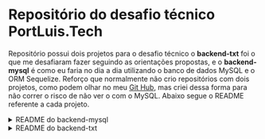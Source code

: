 # Repositório do desafio técnico PortLuis.Tech

Repositório possui dois projetos para o desafio técnico o **backend-txt** foi o que me desafiaram fazer seguindo as orientações propostas, e o **backend-mysql** é como eu faria no dia a dia utilizando o banco de dados MySQL e o ORM Sequelize. Reforço que normalmente não crio repositórios com dois projetos, como podem olhar no meu [Git Hub][Git Hub-url], mas criei dessa forma para não correr o risco de não ver o com o MySQL. Abaixo segue o README referente a cada projeto.

<details>

  <summary>README do backend-mysql</summary>

# backend-mysql

 Repositório possuí projeto desenvolvido para o desafio técnico **PortLuis.tech**, abordando conceitos de `API REST` com CRUD completo utilizando arquitetura Model-Service-Controller (`MSC`), princípios de `POO` e `SOLID`, utilizando `JavaScript`, `express.js`, banco de dados relacional `MySQL`, ORM `Sequelize`, e `docker` para conteinerização.
 Para testes foram usados testes via `Mocha`, `Chai`, `Sinon`.

## Informações adicionais

- Projeto possui ideia de como eu faria a proposta passada, mas utilizando banco de dados MySQL ao invés de arquivos de texto. Reforço que segui o máximo possível o projeto original, mas que se fosse livre, criaria mais tabelas e mais relações para uma melhor organização e padronização.
- Projeto realizado em `JavaScript(es6)`;
- Para testes foram utilizados `Jest`, `Mocha`, `Chai` e `Sinon`;
- Para organização e padronização foi utilizado o `ESLint`;
- Para utilizar o MySQL foi utilizado docker para conteinerização do mesmo;
- Para validação foi utilizado o módulo Node.js [`Joi`](https://joi.dev/api/?v=17.9.1);
- Utilizei o modulo `fs` em sua versão assíncrona para não ter nenhum tipo de atraso na resposta. Coloquei uma resposta e uma criação de arquivo conforme a proposta inicial;
- Foi utilizadoCommonJS ao invés de ES6, por conta do Sequelize, funciona com uma melhor organização.

## Linguagens e ferramentas usadas

[![Git][Git-logo]][Git-url]
[![ESLint][ESLint-logo]][ESLint-url]
[![JavaScript][JavaScript-logo]][JavaScript-url]
[![NodeJS][NodeJS-logo]][NodeJS-url]
[![Jest][Jest-logo]][Jest-url]
[![Mocha][Mocha-logo]][Mocha-url]
[![Chai][Chai-logo]][Chai-url]
[![Sinon][Sinon-logo]][Sinon-url]
[![Express][Express-logo]][Express-url]
[![Docker][Docker-logo]][Docker-url]
[![MySQL][MySQL-logo]][MySQL-url]
[![Sequelize][Sequelize-logo]][Sequelize-url]
[![Solid][Solid-logo]][Solid-url]
[![Nodemon][Nodemon-logo]][Nodemon-url]
[![.ENV][.ENV-logo]][.ENV-url]

## O que foi desenvolvido

Neste projeto, implementei uma API REST com CRUD, na qual é possível cadastrar notas e pedidos e resgatar notas, pedidos e itens pendentes.

## Instruções para instalar e rodar

1. Clone o repo:

    ```bash
    git clone git@github.com:Ludson96/desafio-portlouis-tech.git
    ```

1. Entre na pasta do repositório que você acabou de clonar:

    ```bash
    cd desafio-portlouis-tech/backend-mysql/
    ```

1. Instale as dependências:

    ```bash
    npm install
    ```

1. Caso queira não tenha mysql instalado tem um arquivo `docker-compose.yml` que conteineriza o mysql, para utiliza-lo basta executar o comando abaixo (ele executa na porta padrão 3306, caso tenha instalado localmente pode ter conflito):

    ```bash
    docker-compose up -d 
    ```

1. Existe um arquivo `.env.example`, você deve preencher ele para configuração do seu mysql com o database, só basta alterar a senha (password), para a senha do seu mysql e caso esteja usando o docker-compose a senha já está informada:

1. Caso queira rodar os testes utilize o comando:

    ```bash
    npm test ou npm test <nome do arquivo de teste>
    ```

1. Utilize algum cliente de teste de API, eu utilizei o [Thunder Client](https://www.thunderclient.com/)

1. Será criado 4 arquivos de texto na pasta `src/database/data`:

- `allNotas.txt` - arquivo com todas as notas;
- `allPedidos.txt` - arquivo com todos os pedidos;
- `pedidosPendentes.txt` - arquivo final com pedidos pendentes, esse é o arquivo final e o **objetivo da aplicação**.

  </details>

  <details>

  <summary>README do backend-txt</summary>

# backend-txt

 Repositório possuí projeto desenvolvido para o desafio técnico **PortLuis.tech**, abordando conceitos de `JavaScript`, `es6`, testes com `Node.js` e módulos.

## Informações adicionais

- Projeto realizado em `JavaScript(es6)`;
- Para testes foram utilizados o `Jest`;
- Para organização e padronização foi utilizado o `ESLint`;
- Para validação foi utilizado o módulo Node.js [`Joi`](https://joi.dev/api/?v=17.9.1);
- Utilizei o modulo `fs` em sua versão síncrona. No entanto, a versão síncrona do fs é mais simples de usar em casos em que não é necessário lidar com um grande volume de operações de leitura/escrita de arquivos, visando um melhor entendimento do código. E por isso ela foi escolhida.

## Linguagens e ferramentas usadas

[![Git][Git-logo]][Git-url]
[![ESLint][ESLint-logo]][ESLint-url]
[![JavaScript][JavaScript-logo]][JavaScript-url]
[![NodeJS][NodeJS-logo]][NodeJS-url]
[![Jest][Jest-logo]][Jest-url]

## O que foi desenvolvido

Neste projeto, implementei um programa cuja execução cruza pedidos e notas gerando uma listagem de pedidos pendentes.

## Instruções para instalar e rodar

1. Clone o repo:

    ```bash
    git clone git@github.com:Ludson96/desafio-portlouis-tech.git
    ```

1. Entre na pasta do repositório que você acabou de clonar:

    ```bash
    cd desafio-portlouis-tech/backend-txt/
    ```

1. Instale as dependências:

    ```bash
    npm install
    ```

1. Caso queira rodar os testes utilize o comando (o console.error é para melhor visualização):

    ```bash
    npm test ou npm test <nome do arquivo de teste>
    ```

1. Inicie a aplicação com o comando:

    ```bash
    npm start
    ```

1. Será criado 4 arquivos de texto, sendo eles:

- `allNotas.txt` - arquivo com todas as notas;
- `allPedidos.txt` - arquivo com todos os pedidos;
- `itensPendentes.txt` - arquivo com itensPendentes;
- `pedidosPendentes.txt` - arquivo final com pedidos pendentes, esse é o arquivo final e o **objetivo da aplicação**.

</details>

[Git Hub-url]: https://github.com/Ludson96
[Git-logo]: https://img.shields.io/badge/git-%23F05033.svg?style=for-the-badge&logo=git&logoColor=white
[Git-url]: https://git-scm.com
[ESLint-logo]: https://img.shields.io/badge/ESLint-4B3263?style=for-the-badge&logo=eslint&logoColor=white
[ESLint-url]: https://eslint.org/
[JavaScript-logo]: https://img.shields.io/badge/javascript-%23323330.svg?style=for-the-badge&logo=javascript&logoColor=%23F7DF1E
[JavaScript-url]: https://www.javascript.com/
[NodeJS-logo]: https://img.shields.io/badge/node.js-6DA55F?style=for-the-badge&logo=node.js&logoColor=white
[NodeJS-url]: https://nodejs.org/en
[Jest-logo]: https://img.shields.io/badge/-jest-%23C21325?style=for-the-badge&logo=jest&logoColor=white
[Jest-url]: https://jestjs.io
[.ENV-logo]: https://img.shields.io/badge/.ENV-ECD53F?logo=dotenv&logoColor=000&style=for-the-badge
[.ENV-url]: https://www.npmjs.com/package/dotenv
[Docker-logo]: https://img.shields.io/badge/docker-%230db7ed.svg?style=for-the-badge&logo=docker&logoColor=white
[Docker-url]: https://www.docker.com
[MySQL-logo]: https://img.shields.io/badge/mysql-%2300f.svg?style=for-the-badge&logo=mysql&logoColor=white
[MySQL-url]: https://www.mysql.com
[Sequelize-logo]: https://img.shields.io/badge/Sequelize-52B0E7?style=for-the-badge&logo=Sequelize&logoColor=white
[Sequelize-url]: https://sequelize.org
[Express-logo]: https://img.shields.io/badge/express.js-%23404d59.svg?style=for-the-badge&logo=express&logoColor=%2361DAFB
[Express-url]: https://expressjs.com
[Mocha-logo]: https://img.shields.io/badge/-mocha-%238D6748?style=for-the-badge&logo=mocha&logoColor=white
[Mocha-url]: https://mochajs.org
[Nodemon-logo]: https://img.shields.io/badge/Nodemon-76D04B?logo=nodemon&logoColor=fff&style=for-the-badge
[Nodemon-url]: https://www.npmjs.com/package/nodemon
[Chai-logo]: https://img.shields.io/badge/Chai-A30701?logo=chai&logoColor=fff&style=for-the-badge
[Chai-url]: https://www.chaijs.com
[Solid-url]: https://pt.wikipedia.org/wiki/SOLID
[Solid-logo]: https://img.shields.io/badge/Solid-2c4f7c?style=for-the-badge&logo=solid&logoColor=c8c9cb
[Sinon-logo]: https://img.shields.io/badge/sinon.js-323330?style=for-the-badge&logo=sinon
[Sinon-url]: https://www.npmjs.com/package/sinon
